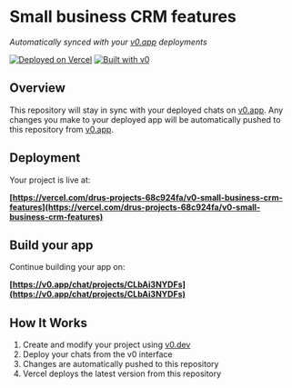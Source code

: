 # Small business CRM features

*Automatically synced with your [v0.app](https://v0.app) deployments*

[![Deployed on Vercel](https://img.shields.io/badge/Deployed%20on-Vercel-black?style=for-the-badge&logo=vercel)](https://vercel.com/drus-projects-68c924fa/v0-small-business-crm-features)
[![Built with v0](https://img.shields.io/badge/Built%20with-v0.app-black?style=for-the-badge)](https://v0.app/chat/projects/CLbAi3NYDFs)

## Overview

This repository will stay in sync with your deployed chats on [v0.app](https://v0.app).
Any changes you make to your deployed app will be automatically pushed to this repository from [v0.app](https://v0.app).

## Deployment

Your project is live at:

**[https://vercel.com/drus-projects-68c924fa/v0-small-business-crm-features](https://vercel.com/drus-projects-68c924fa/v0-small-business-crm-features)**

## Build your app

Continue building your app on:

**[https://v0.app/chat/projects/CLbAi3NYDFs](https://v0.app/chat/projects/CLbAi3NYDFs)**

## How It Works

1. Create and modify your project using [v0.dev](https://v0.dev)
2. Deploy your chats from the v0 interface
3. Changes are automatically pushed to this repository
4. Vercel deploys the latest version from this repository